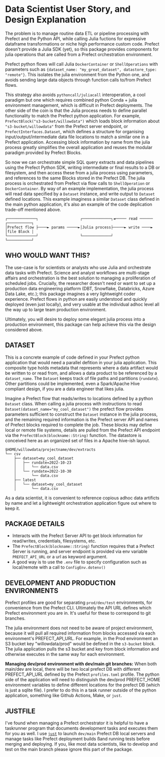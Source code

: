 # Data Scientist User Story, and Design Explanation
The problem is to manage routine data ETL or pipeline processing with Prefect and the Python API, while calling Julia fuctions for expressive dataframe transformations or niche high performance custom code. Prefect doesn't provide a Julia SDK (yet), so this package provides components for julia operations that are called from a Prefect orchestration environment. 

Prefect python flows will call Julia `DockerContainer` or `ShellOperations` with parameters such as `{dataset_name: "my_great_dataset", datastore_type: "remote"}`. This isolates the julia environment from the Python one, and avoids sending large data objects through function calls to/from Prefect flows.

This strategy also avoids `pythoncall/juliacall` interoperation, a cool paradigm but one which requires combined python Conda + julia environment management, which is difficult in Prefect deployments. The other side of the coin is that the Julia process needs to define parallel functionality to match the Prefect python application. For example, `PrefectBlock("s3-bucket/willowdata")` which loads block information about `"s3-bucket/willowdata"` from the Prefect server endpoint, or `PrefectInterfaces.Dataset`, which defines a structure for organising input/output/intermediate data file locations to match a similar one in a Prefect application. Accessing block information by name from the julia process greatly simplifies the overall application and reuses the modular paradigm provided by Prefect Blocks.

So now we can orchestrate simple SQL query extracts and data pipelines using the Prefect Python SDK, writing intermediate or final results to a DB or filesystem, and then access these from a julia process using parameters, and references to the same Blocks stored in the Prefect DB. The julia process is orchestrated from Prefect via flow calls to `ShellOperation` or `DockerContainer`. By way of an example implementation, the julia process will read data specified by a `Dataset` instance, and write output to `Dataset` defined locations. This example imaginess a similar `Dataset` class defined in the main python application, it's also an example of the code deplication trade-off mentioned above.

```
┌─────────────┐                   ┌─────────────┐◄───── read ────── ┌───────────┐
│Prefect flow ├────► params ─────►│Julia process├─────► write ────► │file Block │
└─────────────┘                   └─────────────┘                   └───────────┘
```

## WHO WOULD WANT THIS?
The use-case is for scientists or analysts who use Julia and orchestrate data tasks with Prefect. Science and analyst workflows are multi-stage affairs and orchestration is the best solution to managing a proliferation of scheduled jobs. Crucially, the researcher doesn't need or want to set up a production data engineering platform (DBT, Snowflake, Databricks, Azure Data Lake, etc.); this package imagines a very lightweight coder experience. Prefect flows in python are easily understood and quickly deployed (even just locally), and very usable at the individual adhoc level all the way up to large team production environment.

Ultimately, you will desire to deploy some elegant julia process into a production environment, this package can help achieve this via the design considered above.

## DATASET
This is a concrete example of code defined in your Prefect python application that would need a parallel defition in your julia application.
This composite type holds metadata that represents where a data artifact would be written to or read from, and allows a data product to be referenced by a `dataset_name`. The `Dataset` keeps track of file paths and partitions (`rundate`). Other partitions could be implemented, even a Spark/Apache Hive compliant design, if you are a data engineer that likes julia.

Imagine a Prefect flow that reads/writes to locations defined by a python `Dataset` class. When calling a julia process with instructions to read `Dataset(dataset_name="my_cool_dataset")` the prefect flow provides parameters sufficient to construct the `Dataset` instance in the julia process, and the remaining required information is the Prefect server API and names of Prefect blocks required to complete the job. These blocks may define local or remote file systems, details are pulled from the Prefect API endpoint via the `PrefectBlock(blockname::String)` function. The datastore is conceived here as an organized set of files in a Apache hive-ish layout.

```
$HOME/willowdata/projectname/dev/extracts
└── csv
    ├── dataset=my_cool_dataset
    │   ├── rundate=2022-10-23
    │   │   └── data.csv
    │   └── rundate=2022-10-30
    │       └── data.csv
    ├── latest
    │   └── dataset=my_cool_dataset
    │       └── data.csv
```

As a data scientist, it is convenient to reference copious adhoc data artificts by name and let a lightweight orchestration application figure out where to keep it.

## PACKAGE DETAILS
* Interacts with the Prefect Server API to get block information for read/writes, credentials, filesystems, etc.
* The `PrefectBlock(blockname::String)` function requires that a Prefect Server is running, and server endpoint is provided via env variable `PREFECT_API_URL` or a url as keyword argument.
* A good way is to use the `.env` file to specify configuration such as local/remote with a call to `ConfigEnv.dotenv()`

## DEVELOPMENT AND PRODUCTION ENVIRONMENTS
Prefect profiles are good for separating `prod/dev/test` environments, for convenience from the Prefect CLI. Ultimately the API URL defines which Prefect environment you are in. It's useful for these to correspond to git branches. 

The julia environment does not need to be aware of project environment, because it will pull all required information from blocks accessed via each environment's PREFECT_API_URL. For example, in the Prod environment an S3 bucket key "willowdata/prod" would be defined in the `s3-bucket` block. The julia application pulls the s3 bucket and key from block information and otherwise executes in the same way for each environment.

**Managing dev/prod environment with dev/main git branches:** When both main/dev are local, there will be two local prefect DB with different PREFECT_API_URL defined by the Prefect `profiles.toml` profile. The python side of the application will need to distinguish the dev/prod PREFECT_HOME environment variables to define different locations for the prefect DB (which is just a sqlite file). I prefer to do this in a task runner outside of the python application, something like Github Actions, Make, or `just`.

## JUSTFILE
I've found when managing a Prefect orchestrator it is helpful to have a taskrunner program that documents development tasks and executes them for you as well. I use [`just`](https://just.systems/) to launch `dev/main` Prefect DB local servers and manage tasks like Prefect deployment builds ßand running tests before merging and deploying. If you, like most data scientists, like to develop and test on the main branch please ignore this part of the package.
